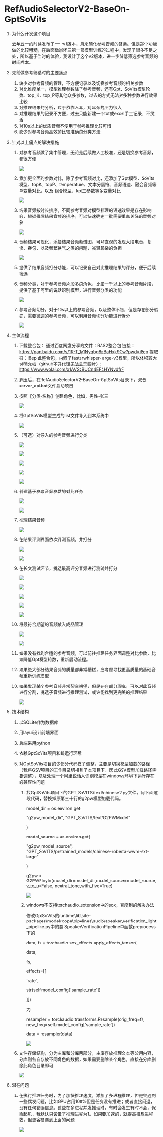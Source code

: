 # RefAudioSelectorV2-BaseOn-GptSoVits

1. 为什么开发这个项目

   去年五一的时候发布了一个v1版本，用来简化参考音频的筛选。但是那个功能做的比较粗糙，在后面做崩坏三第一部模型训练的过程中，发现了很多不足之处，所以基于当时的体验，我设计了这个v2版本，进一步降低筛选参考音频的时间成本。
2. 先前做参考筛选时的主要痛点
   1. 缺少对参考音频的管理，不方便记录以及切换参考音频的相关参数
   2. 对比维度单一，模型推理参数除了参考音频，还有Gpt、SoVits模型轮数、top_K、top_P等其他众多参数，过去的方式无法对多种参数进行效果比较
   3. 对推理结果的分析，过于依靠人耳，对耳朵的压力很大
   4. 对推理结果的记录不方便，过去只能新建一个txt或excel手工记录，不灵活
   5. 对10s以上的优质音频不便用于参考推理比较可惜
   6. 缺少对参考音频高效的比较准确的分类方法
3. 针对以上痛点的解决措施
    1. 对参考音频做了集中管理，无论是后续做人工校准，还是切换参考音频，都很方便

       ![](readmeimage/image_Wo_FrNscxf.png)
    2. 添加更全面的参数对比，除了参考音频对比，还添加了Gpt模型、SoVits模型、topK、topP、temperature、文本分隔符、音频语速、融合音频等单变量对比，以及 组合模型、kpt三参数等多变量对比

       ![](readmeimage/image_slayh9wlFO.png)
    3. 结果音频按时长排序，不同参考音频对模型推理的语速效果是存在影响的，根据推理结果音频的排序，可以快速确定一批需要重点关注的音频对象

       ![](readmeimage/image_LiEyqE9pgT.png)
    4. 音频结果可视化，添加结果音频频谱图，可以直观的发现大段电音、复读、吞句、以及频繁换气之类的问题，减轻耳朵的负担

       ![](readmeimage/image_dyJYoeYgSh.png)
    5. 提供了结果音频打分功能，可以记录自己对此推理结果的评分，便于后续筛选
    6. 音频分类，对于参考音频片段多的角色，比如一千以上的参考音频片段，提供了基于阿里的说话识别模型，进行音频分类的功能

       ![](readmeimage/image_klCmpEUaqI.png)
    7. 参考音频切分，对于10s以上的参考音频，以及整体不错，但是存在部分瑕疵，需要微调的参考音频，可以利用音频切分功能进行拆分

       ![](readmeimage/image_LV7lyDVdOx.png)
4. 主体流程
    1. 下载整合包：
       通过百度网盘分享的文件：RAS2整合包
       链接：https://pan.baidu.com/s/1R-T_1y1Nyqbq8pBaHxk9Cw?pwd=i8ep
       提取码：i8ep
       此整合包，内嵌了fasterwhisper-large-v3模型，所以体积较大 
       说明文档（github不开代理无法显示图片）：https://www.wolai.com/x1AVSzBUCn4EF4HYNvdfrF
    2. 解压后，在RefAudioSelectorV2-BaseOn-GptSoVits目录下，双击server\_api.bat文件启动项目
    3. 按照【分类-名称】创建角色，比如，男性-张三

       ![](readmeimage/image_EMZWL7ClKz.png)
    4. 将GptSoVits模型生成的list文件导入到本系统中

       ![](readmeimage/image_aZK-HU_3W8.png)
    5. （可选）对导入的参考音频进行分类

       ![](readmeimage/image_QL9jMYMHD0.png)

       ![](readmeimage/image_T0_ckg9_LV.png)

       ![](readmeimage/image_hf_csisjp9.png)

       ![](readmeimage/image_klCmpEUaqI.png)

       ![](readmeimage/image_M19e48kRiX.png)
    6. 创建基于参考音频参数的对比任务

       ![](readmeimage/image_qXYsLclsOZ.png)

       ![](readmeimage/image_slayh9wlFO.png)
    7. 推理结果音频

       ![](readmeimage/image_2pzOQApOwH.png)
    8. 在结果评测界面依次评测音频，并打分

       ![](readmeimage/image_YOHFI_YZ-8.png)

       ![](readmeimage/image_dyJYoeYgSh.png)
    9. 在长文测试环节，挑选最高评分音频进行测试并打分

       ![](readmeimage/image__xC_yabZfZ.png)

       ![](readmeimage/image_k7MWc1aRsf.png)

       ![](readmeimage/image_CBR-0Tc6ho.png)

       ![](readmeimage/image_CKiRw9kizf.png)

       ![](readmeimage/image_3yF-LIoRPT.png)
    10. 将最符合期望的音频放入成品管理

        ![](readmeimage/image_qsm6WL32ZC.png)

        ![](readmeimage/image_J3kgj37Vnt.png)
    11. 如果没有找到合适的参考音频，可以前往推理任务界面调整对比参数，比如降低Gpt模型轮数，重新启动流程。
    12. 如果绝大部分结果音频的质量都非常糟糕，应考虑寻找更高质量的基础音频重新训练模型
    13. 如果发现某个参考音频非常契合期望，但是存在部分瑕疵，可以对此音频进行分割，挑选子音频进行推理测试，或许能找到更完美的推理结果

        ![](readmeimage/image_LV7lyDVdOx.png)
5. 技术结构
    1. 以SQLite作为数据库
    2. 用layui设计前端界面
    3. 后端采用python
    4. 依赖GptSoVits项目和其运行环境
    5. 对GptSoVits项目的少部分代码做了调整，主要是切换模型加载的路径（我将GSV项目的工作目录切换到了本项目下，因此GSV模型加载路径需要调整），以及处理一个阿里说话人识别模型在windows环境下运行存在的兼容性问题
        1. 找GptSoVits项目下的GPT\_SoVITS/text/chinese2.py文件，用下面这段代码，替换掉原第三十行的g2pw模型加载代码。

           model\_dir = os.environ.get( &#x20;

           "g2pw\_model\_dir", "GPT\_SoVITS/text/G2PWModel" &#x20;

           ) &#x20;

           model\_source = os.environ.get( &#x20;

           "g2pw\_model\_source", "GPT\_SoVITS/pretrained\_models/chinese-roberta-wwm-ext-large" &#x20;

           ) &#x20;

           g2pw = G2PWPinyin(model\_dir=model\_dir,model\_source=model\_source,v\_to\_u=False, neutral\_tone\_with\_five=True)

           ![](readmeimage/image_s3Gj42KCar.png)
        2. windows不支持torchaudio\_extension中的sox，百度到的解决办法

           修改GptSoVits的runtime\lib\site-packages\modelscope\pipelines\audio\speaker\_verification\_light\_pipeline.py中的类 SpeakerVerificationPipeline中函数preprocess下的

           data, fs = torchaudio.sox\_effects.apply\_effects\_tensor(

           data,

           fs,

           effects=\[\[

           'rate',

           str(self.model\_config\['sample\_rate'])

           ]])

           为

           resampler = torchaudio.transforms.Resample(orig\_freq=fs, new\_freq=self.model\_config\['sample\_rate'])

           data = resampler(data)

           ![](readmeimage/image_UwBZo8EelV.png)
    6. 文件存储结构，分为主库和分库两部分，主库存放推理文本等公用内容，分库则各自存放不同角色的数据，如果需要删除某个角色，直接在分库删除此角色目录即可

       ![](readmeimage/image_U3viOiVe1Y.png)
6. 潜在问题
    1. 在执行推理任务时，为了加快推理速度，添加了多进程推理，但是会遇到一些偶发问题，比如GPU占用100%但是任务没有推进；或者直接闪退，没有任何错误信息。这些在多进程并发推理时，有时会发生有时不会，保险起见，我默认只设置了推理进程为1。如果要加速的，就提高推理进程数，但更容易遇到上面的问题

       ![](readmeimage/image_B15y4lD2SH.png)
